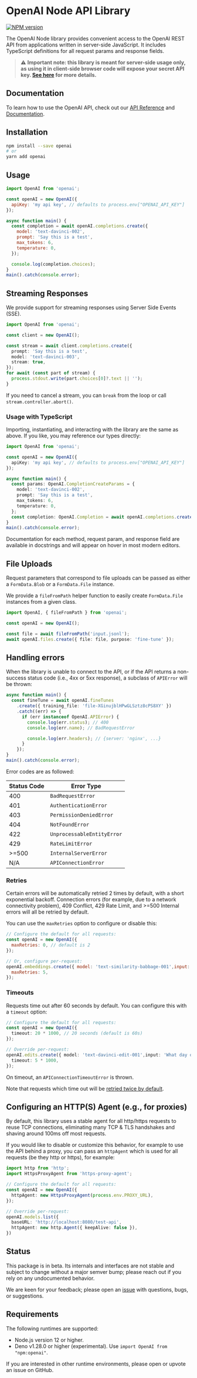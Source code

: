 # OpenAI Node API Library

[![NPM version](https://img.shields.io/npm/v/openai.svg)](https://npmjs.org/package/openai)

The OpenAI Node library provides convenient access to the OpenAI REST API from applications written in server-side JavaScript.
It includes TypeScript definitions for all request params and response fields.

> ⚠️ **Important note: this library is meant for server-side usage only, as using it in client-side browser code will expose your secret API key. [See here](https://platform.openai.com/docs/api-reference/authentication) for more details.**

## Documentation

To learn how to use the OpenAI API, check out our [API Reference](https://platform.openai.com/docs/api-reference) and [Documentation](https://platform.openai.com/docs).

## Installation

```sh
npm install --save openai
# or
yarn add openai
```

## Usage

```js
import OpenAI from 'openai';

const openAI = new OpenAI({
  apiKey: 'my api key', // defaults to process.env["OPENAI_API_KEY"]
});

async function main() {
  const completion = await openAI.completions.create({
    model: 'text-davinci-002',
    prompt: 'Say this is a test',
    max_tokens: 6,
    temperature: 0,
  });

  console.log(completion.choices);
}
main().catch(console.error);
```

## Streaming Responses

We provide support for streaming responses using Server Side Events (SSE).

```ts
import OpenAI from 'openai';

const client = new OpenAI();

const stream = await client.completions.create({
  prompt: 'Say this is a test',
  model: 'text-davinci-003',
  stream: true,
});
for await (const part of stream) {
  process.stdout.write(part.choices[0]?.text || '');
}
```

If you need to cancel a stream, you can `break` from the loop
or call `stream.controller.abort()`.

### Usage with TypeScript

Importing, instantiating, and interacting with the library are the same as above.
If you like, you may reference our types directly:

```ts
import OpenAI from 'openai';

const openAI = new OpenAI({
  apiKey: 'my api key', // defaults to process.env["OPENAI_API_KEY"]
});

async function main() {
  const params: OpenAI.CompletionCreateParams = {
    model: 'text-davinci-002',
    prompt: 'Say this is a test',
    max_tokens: 6,
    temperature: 0,
  };
  const completion: OpenAI.Completion = await openAI.completions.create(params);
}
main().catch(console.error);
```

Documentation for each method, request param, and response field are available in docstrings and will appear on hover in most modern editors.

## File Uploads

Request parameters that correspond to file uploads can be passed as either a `FormData.Blob` or a `FormData.File` instance.

We provide a `fileFromPath` helper function to easily create `FormData.File` instances from a given class.

```ts
import OpenAI, { fileFromPath } from 'openai';

const openAI = new OpenAI();

const file = await fileFromPath('input.jsonl');
await openAI.files.create({ file: file, purpose: 'fine-tune' });
```

## Handling errors

When the library is unable to connect to the API,
or if the API returns a non-success status code (i.e., 4xx or 5xx response),
a subclass of `APIError` will be thrown:

```ts
async function main() {
  const fineTune = await openAI.fineTunes
    .create({ training_file: 'file-XGinujblHPwGLSztz8cPS8XY' })
    .catch((err) => {
      if (err instanceof OpenAI.APIError) {
        console.log(err.status); // 400
        console.log(err.name); // BadRequestError

        console.log(err.headers); // {server: 'nginx', ...}
      }
    });
}
main().catch(console.error);
```

Error codes are as followed:

| Status Code | Error Type                 |
| ----------- | -------------------------- |
| 400         | `BadRequestError`          |
| 401         | `AuthenticationError`      |
| 403         | `PermissionDeniedError`    |
| 404         | `NotFoundError`            |
| 422         | `UnprocessableEntityError` |
| 429         | `RateLimitError`           |
| >=500       | `InternalServerError`      |
| N/A         | `APIConnectionError`       |

### Retries

Certain errors will be automatically retried 2 times by default, with a short exponential backoff.
Connection errors (for example, due to a network connectivity problem), 409 Conflict, 429 Rate Limit,
and >=500 Internal errors will all be retried by default.

You can use the `maxRetries` option to configure or disable this:

<!-- prettier-ignore -->
```js
// Configure the default for all requests:
const openAI = new OpenAI({
  maxRetries: 0, // default is 2
});

// Or, configure per-request:
openAI.embeddings.create({ model: 'text-similarity-babbage-001',input: 'The food was delicious and the waiter...' }, {
  maxRetries: 5,
});
```

### Timeouts

Requests time out after 60 seconds by default. You can configure this with a `timeout` option:

<!-- prettier-ignore -->
```ts
// Configure the default for all requests:
const openAI = new OpenAI({
  timeout: 20 * 1000, // 20 seconds (default is 60s)
});

// Override per-request:
openAI.edits.create({ model: 'text-davinci-edit-001',input: 'What day of the wek is it?',instruction: 'Fix the spelling mistakes' }, {
  timeout: 5 * 1000,
});
```

On timeout, an `APIConnectionTimeoutError` is thrown.

Note that requests which time out will be [retried twice by default](#retries).

## Configuring an HTTP(S) Agent (e.g., for proxies)

By default, this library uses a stable agent for all http/https requests to reuse TCP connections, eliminating many TCP & TLS handshakes and shaving around 100ms off most requests.

If you would like to disable or customize this behavior, for example to use the API behind a proxy, you can pass an `httpAgent` which is used for all requests (be they http or https), for example:

<!-- prettier-ignore -->
```ts
import http from 'http';
import HttpsProxyAgent from 'https-proxy-agent';

// Configure the default for all requests:
const openAI = new OpenAI({
  httpAgent: new HttpsProxyAgent(process.env.PROXY_URL),
});

// Override per-request:
openAI.models.list({
  baseURL: 'http://localhost:8080/test-api',
  httpAgent: new http.Agent({ keepAlive: false }),
})
```

## Status

This package is in beta. Its internals and interfaces are not stable
and subject to change without a major semver bump;
please reach out if you rely on any undocumented behavior.

We are keen for your feedback; please open an [issue](https://www.github.com/openai/openai-node/issues) with questions, bugs, or suggestions.

## Requirements

The following runtimes are supported:

- Node.js version 12 or higher.
- Deno v1.28.0 or higher (experimental).
  Use `import OpenAI from "npm:openai"`.

If you are interested in other runtime environments, please open or upvote an issue on GitHub.
